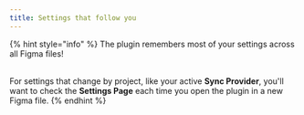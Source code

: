 ```yaml
---
title: Settings that follow you
---
```


{% hint style="info" %}
The plugin remembers most of your settings across all Figma files!

\
For settings that change by project, like your active **Sync Provider**, you'll want to check the **Settings Page** each time you open the plugin in a new Figma file.
{% endhint %}
